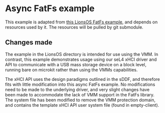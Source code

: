# Async FatFs example
This example is adapted from [this LionsOS FatFs example](https://github.com/au-ts/LionsOS/tree/FatFs/examples), and depends on resources used by it. The resources will be pulled by git submodule. 

## Changes made
The example in the LionsOS directory is intended for use using the VMM. In contrast, this example demonstrates usage using our seL4 xHCI driver and API to communicate with a USB mass storage device on a block level, running bare on microkit rather than using the VMMs capabilities.

The xHCI API uses the design paradigms outlined in the sDDF, and therefore fits with little modification into this async FatFs example. No modifications need to be made to the underlying driver, and very slight changes have been made to accommodate the lack of VMM support in the FatFs library. The system file has been modified to remove the VMM protection domain, and contains the template xHCI API user system file (found in empty-client).
